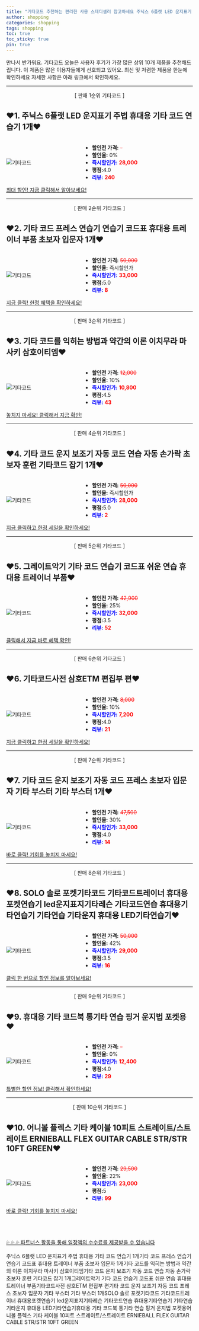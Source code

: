 ```yaml
---
title: "기타코드 추천하는 편리한 사용 스테디셀러 참고하세요 주닉스 6플랫 LED 운지표기 주법"
author: shopping
categories: shopping
tags: shopping
toc: true
toc_sticky: true
pin: true
---
```

만나서 반가워요. 기타코드 오늘은 사용자 후기가 가장 많은 상위 10개 제품을 추천해드립니다. 이 제품은 많은 이용자들에게 선호되고 있어요. 최신 및 저렴한 제품을 한눈에 확인하세요 자세한 사항은 아래 링크에서 확인하세요.

---
<p class="toplist" style="margin: 0 auto; display: block; width: fit-content;">[ 판매 1순위 기타코드 ]</p>

<h2><strong>❤️1. 주닉스 6플랫 LED 운지표기 주법 휴대용 기타 코드 연습기 1개❤️</strong></h2>

<div style="display: flex; align-items: center;">
    <div style="flex: 0.4;">
        <img src="https://thumbnail10.coupangcdn.com/thumbnails/remote/230x230ex/image/vendor_inventory/27b6/80fcf757f745ec7c2986ecba714842fcf9b88658fa470f9b2c95c330596e.jpg" alt="기타코드" style="max-width: 100%;">
    </div>
    <div style="flex: 0.6; margin-left: 10px;">
        <ul>
            <li><strong>할인전 가격:</strong> <del style="color: red;">-</del></li>
            <li><strong>할인율:</strong> 0%</li>
            <li><span style='color:blue'><strong>즉시할인가:</strong></span> <span style='color:red'><strong>28,000</strong></span></li>
            <li><strong>평점:</strong>4.0</li>
            <li><span style='color:blue'><strong>리뷰:</strong></span> <span style='color:red'><strong>240</strong></span></li>
        </ul>
    </div>
</div>
<div class="center">
    <a href="https://selin100587001.github.io?lptag=AF9450613&subid=githubio&pageKey=1884167408&traceid=V0-153&itemId=3201820254&vendorItemId=71189295994" class="myButton">
        최대 할인! 지금 클릭해서 알아보세요!
    </a>
</div>


---
<p class="toplist" style="margin: 0 auto; display: block; width: fit-content;">[ 판매 2순위 기타코드 ]</p>

<h2><strong>❤️2. 기타 코드 프레스 연습기 연습기 코드표 휴대용 트레이너 부품 초보자 입문자 1개❤️</strong></h2>

<div style="display: flex; align-items: center;">
    <div style="flex: 0.4;">
        <img src="https://thumbnail7.coupangcdn.com/thumbnails/remote/230x230ex/image/vendor_inventory/76da/3ee4cb775374a3c62dc5dd5a041fa722b826a0f680ffce07b5ddcb351a4b.png" alt="기타코드" style="max-width: 100%;">
    </div>
    <div style="flex: 0.6; margin-left: 10px;">
        <ul>
            <li><strong>할인전 가격:</strong> <del style="color: red;">50,000</del></li>
            <li><strong>할인율:</strong> 즉시할인가</li>
            <li><span style='color:blue'><strong>즉시할인가:</strong></span> <span style='color:red'><strong>33,000</strong></span></li>
            <li><strong>평점:</strong>5.0</li>
            <li><span style='color:blue'><strong>리뷰:</strong></span> <span style='color:red'><strong>8</strong></span></li>
        </ul>
    </div>
</div>
<div class="center">
    <a href="https://selin100587001.github.io?lptag=AF9450613&subid=githubio&pageKey=7915303729&traceid=V0-153&itemId=21729240675&vendorItemId=88778421224" class="myButton">
        지금 클릭! 한정 혜택을 확인하세요!
    </a>
</div>


---
<p class="toplist" style="margin: 0 auto; display: block; width: fit-content;">[ 판매 3순위 기타코드 ]</p>

<h2><strong>❤️3. 기타 코드를 익히는 방법과 약간의 이론 이치무라 마사키 삼호이티엠❤️</strong></h2>

<div style="display: flex; align-items: center;">
    <div style="flex: 0.4;">
        <img src="https://thumbnail8.coupangcdn.com/thumbnails/remote/230x230ex/image/retail/images/2023/02/16/14/6/2c7e437c-4d91-46a9-a832-0dfce3d9a0de.jpg" alt="기타코드" style="max-width: 100%;">
    </div>
    <div style="flex: 0.6; margin-left: 10px;">
        <ul>
            <li><strong>할인전 가격:</strong> <del style="color: red;">12,000</del></li>
            <li><strong>할인율:</strong> 10%</li>
            <li><span style='color:blue'><strong>즉시할인가:</strong></span> <span style='color:red'><strong>10,800</strong></span></li>
            <li><strong>평점:</strong>4.5</li>
            <li><span style='color:blue'><strong>리뷰:</strong></span> <span style='color:red'><strong>43</strong></span></li>
        </ul>
    </div>
</div>
<div class="center">
    <a href="https://selin100587001.github.io?lptag=AF9450613&subid=githubio&pageKey=7141423552&traceid=V0-153&itemId=17930258987&vendorItemId=85092565526" class="myButton">
        놓치지 마세요! 클릭해서 지금 확인!
    </a>
</div>


---
<p class="toplist" style="margin: 0 auto; display: block; width: fit-content;">[ 판매 4순위 기타코드 ]</p>

<h2><strong>❤️4. 기타 코드 운지 보조기 자동 코드 연습 자동 손가락 초보자 훈련 기타코드 잡기 1개❤️</strong></h2>

<div style="display: flex; align-items: center;">
    <div style="flex: 0.4;">
        <img src="https://thumbnail8.coupangcdn.com/thumbnails/remote/230x230ex/image/vendor_inventory/7d37/3339b05be263f12f5a905b8399332ca8f5e2c79f4a70d7102680df9c0915.jpg" alt="기타코드" style="max-width: 100%;">
    </div>
    <div style="flex: 0.6; margin-left: 10px;">
        <ul>
            <li><strong>할인전 가격:</strong> <del style="color: red;">50,000</del></li>
            <li><strong>할인율:</strong> 즉시할인가</li>
            <li><span style='color:blue'><strong>즉시할인가:</strong></span> <span style='color:red'><strong>28,000</strong></span></li>
            <li><strong>평점:</strong>5.0</li>
            <li><span style='color:blue'><strong>리뷰:</strong></span> <span style='color:red'><strong>2</strong></span></li>
        </ul>
    </div>
</div>
<div class="center">
    <a href="https://selin100587001.github.io?lptag=AF9450613&subid=githubio&pageKey=8000584747&traceid=V0-153&itemId=22277875650&vendorItemId=89323495586" class="myButton">
        지금 클릭하고 한정 세일을 확인하세요!
    </a>
</div>


---
<p class="toplist" style="margin: 0 auto; display: block; width: fit-content;">[ 판매 5순위 기타코드 ]</p>

<h2><strong>❤️5. 그레이트악기 기타 코드 연습기 코드표 쉬운 연습 휴대용 트레이너 부품❤️</strong></h2>

<div style="display: flex; align-items: center;">
    <div style="flex: 0.4;">
        <img src="https://thumbnail10.coupangcdn.com/thumbnails/remote/230x230ex/image/vendor_inventory/ddfa/727f94ec8de417774612cef1e53d1b529b9cd23c89b559703d9fbfcc2524.jpg" alt="기타코드" style="max-width: 100%;">
    </div>
    <div style="flex: 0.6; margin-left: 10px;">
        <ul>
            <li><strong>할인전 가격:</strong> <del style="color: red;">42,900</del></li>
            <li><strong>할인율:</strong> 25%</li>
            <li><span style='color:blue'><strong>즉시할인가:</strong></span> <span style='color:red'><strong>32,000</strong></span></li>
            <li><strong>평점:</strong>3.5</li>
            <li><span style='color:blue'><strong>리뷰:</strong></span> <span style='color:red'><strong>52</strong></span></li>
        </ul>
    </div>
</div>
<div class="center">
    <a href="https://selin100587001.github.io?lptag=AF9450613&subid=githubio&pageKey=7447100335&traceid=V0-153&itemId=19378881214&vendorItemId=88672936415" class="myButton">
        클릭해서 지금 바로 혜택 확인!
    </a>
</div>


---
<p class="toplist" style="margin: 0 auto; display: block; width: fit-content;">[ 판매 6순위 기타코드 ]</p>

<h2><strong>❤️6. 기타코드사전 삼호ETM 편집부 편❤️</strong></h2>

<div style="display: flex; align-items: center;">
    <div style="flex: 0.4;">
        <img src="https://thumbnail8.coupangcdn.com/thumbnails/remote/230x230ex/image/vendor_inventory/9623/c0708448cdec39937bebaa3ef95480af326338088d04b07c340e5fe83fb4.jpg" alt="기타코드" style="max-width: 100%;">
    </div>
    <div style="flex: 0.6; margin-left: 10px;">
        <ul>
            <li><strong>할인전 가격:</strong> <del style="color: red;">8,000</del></li>
            <li><strong>할인율:</strong> 10%</li>
            <li><span style='color:blue'><strong>즉시할인가:</strong></span> <span style='color:red'><strong>7,200</strong></span></li>
            <li><strong>평점:</strong>4.0</li>
            <li><span style='color:blue'><strong>리뷰:</strong></span> <span style='color:red'><strong>21</strong></span></li>
        </ul>
    </div>
</div>
<div class="center">
    <a href="https://selin100587001.github.io?lptag=AF9450613&subid=githubio&pageKey=34458289&traceid=V0-153&itemId=128588349&vendorItemId=3266945023" class="myButton">
        지금 클릭하고 한정 세일을 확인하세요!
    </a>
</div>


---
<p class="toplist" style="margin: 0 auto; display: block; width: fit-content;">[ 판매 7순위 기타코드 ]</p>

<h2><strong>❤️7. 기타 코드 운지 보조기 자동 코드 프레스 초보자 입문자 기타 부스터 기타 부스터 1개❤️</strong></h2>

<div style="display: flex; align-items: center;">
    <div style="flex: 0.4;">
        <img src="https://thumbnail10.coupangcdn.com/thumbnails/remote/230x230ex/image/vendor_inventory/2ef9/647ff4c4f57a749bd31f251a74f0836b22632e5c365246765cf0116643d5.png" alt="기타코드" style="max-width: 100%;">
    </div>
    <div style="flex: 0.6; margin-left: 10px;">
        <ul>
            <li><strong>할인전 가격:</strong> <del style="color: red;">47,500</del></li>
            <li><strong>할인율:</strong> 30%</li>
            <li><span style='color:blue'><strong>즉시할인가:</strong></span> <span style='color:red'><strong>33,000</strong></span></li>
            <li><strong>평점:</strong>4.0</li>
            <li><span style='color:blue'><strong>리뷰:</strong></span> <span style='color:red'><strong>14</strong></span></li>
        </ul>
    </div>
</div>
<div class="center">
    <a href="https://selin100587001.github.io?lptag=AF9450613&subid=githubio&pageKey=7037219070&traceid=V0-153&itemId=17390205936&vendorItemId=89058325755" class="myButton">
        바로 클릭! 기회를 놓치지 마세요!
    </a>
</div>


---
<p class="toplist" style="margin: 0 auto; display: block; width: fit-content;">[ 판매 8순위 기타코드 ]</p>

<h2><strong>❤️8. SOLO 솔로 포켓기타코드 기타코드트레이너 휴대용포켓연습기 led운지표지기타레슨 기타코드연습 휴대용기타연습기 기타연습 기타운지 휴대용 LED기타연습기❤️</strong></h2>

<div style="display: flex; align-items: center;">
    <div style="flex: 0.4;">
        <img src="https://thumbnail8.coupangcdn.com/thumbnails/remote/230x230ex/image/vendor_inventory/aff6/076b90a6494f5683e873adbbbc0d0cc8ed47f95a40bbc0fb2223eb0e02e5.jpg" alt="기타코드" style="max-width: 100%;">
    </div>
    <div style="flex: 0.6; margin-left: 10px;">
        <ul>
            <li><strong>할인전 가격:</strong> <del style="color: red;">50,000</del></li>
            <li><strong>할인율:</strong> 42%</li>
            <li><span style='color:blue'><strong>즉시할인가:</strong></span> <span style='color:red'><strong>29,000</strong></span></li>
            <li><strong>평점:</strong>3.5</li>
            <li><span style='color:blue'><strong>리뷰:</strong></span> <span style='color:red'><strong>16</strong></span></li>
        </ul>
    </div>
</div>
<div class="center">
    <a href="https://selin100587001.github.io?lptag=AF9450613&subid=githubio&pageKey=6714305660&traceid=V0-153&itemId=15597622075&vendorItemId=85149803305" class="myButton">
        클릭 한 번으로 할인 정보를 알아보세요!
    </a>
</div>


---
<p class="toplist" style="margin: 0 auto; display: block; width: fit-content;">[ 판매 9순위 기타코드 ]</p>

<h2><strong>❤️9. 휴대용 기타 코드북 통기타 연습 핑거 운지법 포켓용❤️</strong></h2>

<div style="display: flex; align-items: center;">
    <div style="flex: 0.4;">
        <img src="https://thumbnail9.coupangcdn.com/thumbnails/remote/230x230ex/image/vendor_inventory/82b6/ef145502ef116aca054e7262816fa2d2b8dfb2b9be208eb55bbdd38aa6bf.jpg" alt="기타코드" style="max-width: 100%;">
    </div>
    <div style="flex: 0.6; margin-left: 10px;">
        <ul>
            <li><strong>할인전 가격:</strong> <del style="color: red;">-</del></li>
            <li><strong>할인율:</strong> 0%</li>
            <li><span style='color:blue'><strong>즉시할인가:</strong></span> <span style='color:red'><strong>12,400</strong></span></li>
            <li><strong>평점:</strong>4.0</li>
            <li><span style='color:blue'><strong>리뷰:</strong></span> <span style='color:red'><strong>29</strong></span></li>
        </ul>
    </div>
</div>
<div class="center">
    <a href="https://selin100587001.github.io?lptag=AF9450613&subid=githubio&pageKey=6974505414&traceid=V0-153&itemId=17020056001&vendorItemId=87697096885" class="myButton">
        특별한 할인 정보! 클릭해서 확인하세요!
    </a>
</div>


---
<p class="toplist" style="margin: 0 auto; display: block; width: fit-content;">[ 판매 10순위 기타코드 ]</p>

<h2><strong>❤️10. 어니볼 플렉스 기타 케이블 10피트 스트레이트/스트레이트 ERNIEBALL FLEX GUITAR CABLE STR/STR 10FT GREEN❤️</strong></h2>

<div style="display: flex; align-items: center;">
    <div style="flex: 0.4;">
        <img src="https://thumbnail6.coupangcdn.com/thumbnails/remote/230x230ex/image/vendor_inventory/2c96/4fe3e76f5a5140d4c1169297966670c1b1b8368a4a89616ef5af04c7eb68.jpg" alt="기타코드" style="max-width: 100%;">
    </div>
    <div style="flex: 0.6; margin-left: 10px;">
        <ul>
            <li><strong>할인전 가격:</strong> <del style="color: red;">29,500</del></li>
            <li><strong>할인율:</strong> 22%</li>
            <li><span style='color:blue'><strong>즉시할인가:</strong></span> <span style='color:red'><strong>23,000</strong></span></li>
            <li><strong>평점:</strong>5</li>
            <li><span style='color:blue'><strong>리뷰:</strong></span> <span style='color:red'><strong>99</strong></span></li>
        </ul>
    </div>
</div>
<div class="center">
    <a href="https://selin100587001.github.io?lptag=AF9450613&subid=githubio&pageKey=8229827593&traceid=V0-153&itemId=23683814778&vendorItemId=90709010584" class="myButton">
        바로 클릭! 기회를 놓치지 마세요!
    </a>
</div>

<br><br><br>[💦 💦 💦 파트너스 활동을 통해 일정액의 수수료를 제공받을 수 있습니다](https://link.coupang.com/a/bcpT2c)<br><br>주닉스 6플랫 LED 운지표기 주법 휴대용 기타 코드 연습기 1개기타 코드 프레스 연습기 연습기 코드표 휴대용 트레이너 부품 초보자 입문자 1개기타 코드를 익히는 방법과 약간의 이론 이치무라 마사키 삼호이티엠기타 코드 운지 보조기 자동 코드 연습 자동 손가락 초보자 훈련 기타코드 잡기 1개그레이트악기 기타 코드 연습기 코드표 쉬운 연습 휴대용 트레이너 부품기타코드사전 삼호ETM 편집부 편기타 코드 운지 보조기 자동 코드 프레스 초보자 입문자 기타 부스터 기타 부스터 1개SOLO 솔로 포켓기타코드 기타코드트레이너 휴대용포켓연습기 led운지표지기타레슨 기타코드연습 휴대용기타연습기 기타연습 기타운지 휴대용 LED기타연습기휴대용 기타 코드북 통기타 연습 핑거 운지법 포켓용어니볼 플렉스 기타 케이블 10피트 스트레이트/스트레이트 ERNIEBALL FLEX GUITAR CABLE STR/STR 10FT GREEN